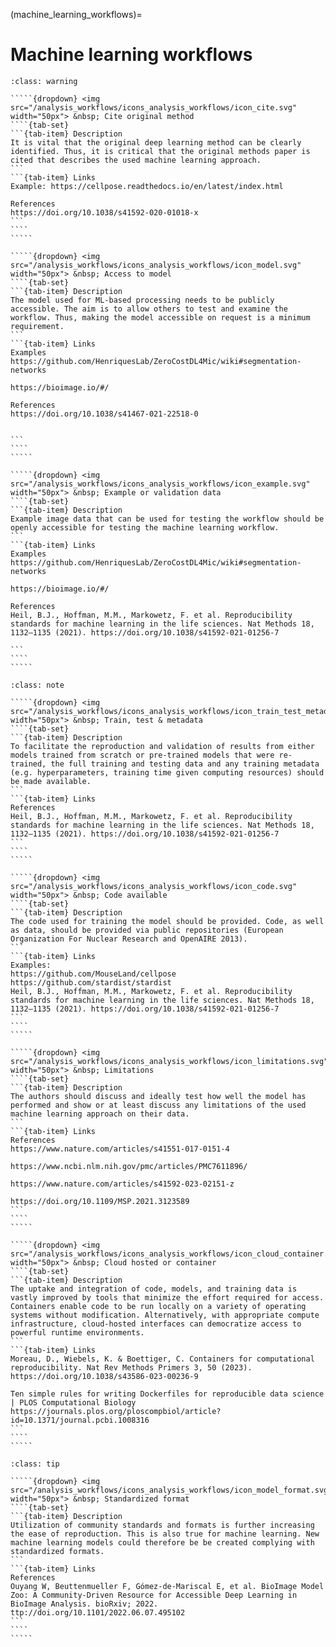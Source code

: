 (machine_learning_workflows)=
# Machine learning workflows

``````{admonition} Minimal
:class: warning

`````{dropdown} <img src="/analysis_workflows/icons_analysis_workflows/icon_cite.svg" width="50px"> &nbsp; Cite original method
````{tab-set}
```{tab-item} Description
It is vital that the original deep learning method can be clearly identified. Thus, it is critical that the original methods paper is cited that describes the used machine learning approach.
```
```{tab-item} Links
Example: https://cellpose.readthedocs.io/en/latest/index.html

References
https://doi.org/10.1038/s41592-020-01018-x
```
````
````` 

`````{dropdown} <img src="/analysis_workflows/icons_analysis_workflows/icon_model.svg" width="50px"> &nbsp; Access to model
````{tab-set}
```{tab-item} Description
The model used for ML-based processing needs to be publicly accessible. The aim is to allow others to test and examine the workflow. Thus, making the model accessible on request is a minimum requirement. 
```
```{tab-item} Links
Examples
https://github.com/HenriquesLab/ZeroCostDL4Mic/wiki#segmentation-networks

https://bioimage.io/#/

References
https://doi.org/10.1038/s41467-021-22518-0


```
````
````` 

`````{dropdown} <img src="/analysis_workflows/icons_analysis_workflows/icon_example.svg" width="50px"> &nbsp; Example or validation data
````{tab-set}
```{tab-item} Description
Example image data that can be used for testing the workflow should be openly accessible for testing the machine learning workflow. 
```
```{tab-item} Links
Examples
https://github.com/HenriquesLab/ZeroCostDL4Mic/wiki#segmentation-networks

https://bioimage.io/#/

References
Heil, B.J., Hoffman, M.M., Markowetz, F. et al. Reproducibility standards for machine learning in the life sciences. Nat Methods 18, 1132–1135 (2021). https://doi.org/10.1038/s41592-021-01256-7

```
````
````` 

``````

``````{admonition} Recommended (Pre-trained & novel models)
:class: note

`````{dropdown} <img src="/analysis_workflows/icons_analysis_workflows/icon_train_test_metadata.svg" width="50px"> &nbsp; Train, test & metadata
````{tab-set}
```{tab-item} Description
To facilitate the reproduction and validation of results from either models trained from scratch or pre-trained models that were re-trained, the full training and testing data and any training metadata (e.g. hyperparameters, training time given computing resources) should be made available.
```
```{tab-item} Links
References
Heil, B.J., Hoffman, M.M., Markowetz, F. et al. Reproducibility standards for machine learning in the life sciences. Nat Methods 18, 1132–1135 (2021). https://doi.org/10.1038/s41592-021-01256-7
```
````
````` 

`````{dropdown} <img src="/analysis_workflows/icons_analysis_workflows/icon_code.svg" width="50px"> &nbsp; Code available
````{tab-set}
```{tab-item} Description
The code used for training the model should be provided. Code, as well as data, should be provided via public repositories (European Organization For Nuclear Research and OpenAIRE 2013).
```
```{tab-item} Links
Examples: 
https://github.com/MouseLand/cellpose 
https://github.com/stardist/stardist  
Heil, B.J., Hoffman, M.M., Markowetz, F. et al. Reproducibility standards for machine learning in the life sciences. Nat Methods 18, 1132–1135 (2021). https://doi.org/10.1038/s41592-021-01256-7
```
````
````` 

`````{dropdown} <img src="/analysis_workflows/icons_analysis_workflows/icon_limitations.svg" width="50px"> &nbsp; Limitations
````{tab-set}
```{tab-item} Description
The authors should discuss and ideally test how well the model has performed and show or at least discuss any limitations of the used machine learning approach on their data.
```
```{tab-item} Links
References
https://www.nature.com/articles/s41551-017-0151-4

https://www.ncbi.nlm.nih.gov/pmc/articles/PMC7611896/

https://www.nature.com/articles/s41592-023-02151-z

https://doi.org/10.1109/MSP.2021.3123589
```
````
````` 

`````{dropdown} <img src="/analysis_workflows/icons_analysis_workflows/icon_cloud_container.svg" width="50px"> &nbsp; Cloud hosted or container
````{tab-set}
```{tab-item} Description
The uptake and integration of code, models, and training data is vastly improved by tools that minimize the effort required for access.  Containers enable code to be run locally on a variety of operating systems without modification. Alternatively, with appropriate compute infrastructure, cloud-hosted interfaces can democratize access to powerful runtime environments.
```
```{tab-item} Links
Moreau, D., Wiebels, K. & Boettiger, C. Containers for computational reproducibility. Nat Rev Methods Primers 3, 50 (2023). https://doi.org/10.1038/s43586-023-00236-9

Ten simple rules for writing Dockerfiles for reproducible data science | PLOS Computational Biology
https://journals.plos.org/ploscompbiol/article?id=10.1371/journal.pcbi.1008316
```
````
````` 

``````

``````{admonition} Ideal (novel models)
:class: tip

`````{dropdown} <img src="/analysis_workflows/icons_analysis_workflows/icon_model_format.svg" width="50px"> &nbsp; Standardized format
````{tab-set}
```{tab-item} Description
Utilization of community standards and formats is further increasing the ease of reproduction. This is also true for machine learning. New machine learning models could therefore be be created complying with standardized formats. 
```
```{tab-item} Links
References
Ouyang W, Beuttenmueller F, Gómez-de-Mariscal E, et al. BioImage Model Zoo: A Community-Driven Resource for Accessible Deep Learning in BioImage Analysis. bioRxiv; 2022.
ttp://doi.org/10.1101/2022.06.07.495102
```
````
````` 

``````

<!--Notes which will not be shown on the actual page-->